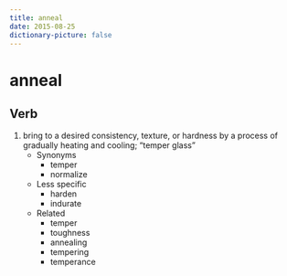 ```yaml
---
title: anneal
date: 2015-08-25
dictionary-picture: false
---
```


# anneal


## Verb

1. bring to a desired consistency, texture, or hardness by a process of gradually heating and cooling; “temper glass”
	- Synonyms
		- temper
		- normalize
	- Less specific
		- harden
		- indurate
	- Related
		- temper
		- toughness
		- annealing
		- tempering
		- temperance
